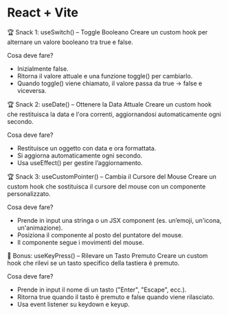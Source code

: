 # React + Vite

🏆 Snack 1: useSwitch() – Toggle Booleano
Creare un custom hook per alternare un valore booleano tra true e false.

Cosa deve fare?
- Inizialmente false.
- Ritorna il valore attuale e una funzione toggle() per cambiarlo.
- Quando toggle() viene chiamato, il valore passa da true → false e viceversa.

🏆 Snack 2: useDate() – Ottenere la Data Attuale
Creare un custom hook che restituisca la data e l'ora correnti, aggiornandosi automaticamente ogni secondo.

Cosa deve fare?
- Restituisce un oggetto con data e ora formattata.
- Si aggiorna automaticamente ogni secondo.
- Usa useEffect() per gestire l’aggiornamento.

🏆 Snack 3: useCustomPointer() – Cambia il Cursore del Mouse
Creare un custom hook che sostituisca il cursore del mouse con un componente personalizzato.

Cosa deve fare?
- Prende in input una stringa o un JSX component (es. un’emoji, un'icona, un'animazione).
- Posiziona il componente al posto del puntatore del mouse.
- Il componente segue i movimenti del mouse.

🎯 Bonus: useKeyPress() – Rilevare un Tasto Premuto
Creare un custom hook che rilevi se un tasto specifico della tastiera è premuto.

Cosa deve fare?
- Prende in input il nome di un tasto ("Enter", "Escape", ecc.).
- Ritorna true quando il tasto è premuto e false quando viene rilasciato.
- Usa event listener su keydown e keyup.